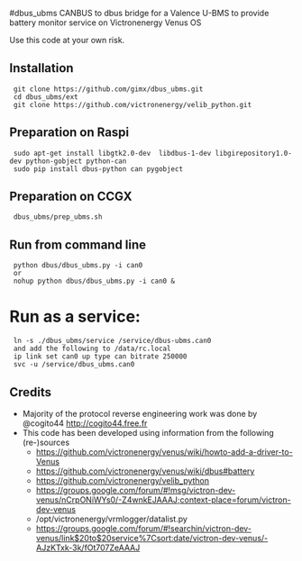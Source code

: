 #dbus_ubms
 CANBUS to dbus bridge for a Valence U-BMS to provide battery monitor service on Victronenergy Venus OS

 Use this code at your own risk.
## Installation
```
 git clone https://github.com/gimx/dbus_ubms.git
 cd dbus_ubms/ext
 git clone https://github.com/victronenergy/velib_python.git
```

## Preparation on Raspi
```
 sudo apt-get install libgtk2.0-dev  libdbus-1-dev libgirepository1.0-dev python-gobject python-can
 sudo pip install dbus-python can pygobject
```

## Preparation on CCGX
```
 dbus_ubms/prep_ubms.sh
```

## Run from command line
```
 python dbus/dbus_ubms.py -i can0
 or
 nohup python dbus/dbus_ubms.py -i can0 &
```

# Run as a service: 
```
 ln -s ./dbus_ubms/service /service/dbus-ubms.can0
 and add the following to /data/rc.local
 ip link set can0 up type can bitrate 250000
 svc -u /service/dbus_ubms.can0
```

## Credits
 - Majority of the protocol reverse engineering work was done by @cogito44 http://cogito44.free.fr
 - This code has been developed using information from the following (re-)sources
   - https://github.com/victronenergy/venus/wiki/howto-add-a-driver-to-Venus
   - https://github.com/victronenergy/venus/wiki/dbus#battery
   - https://github.com/victronenergy/velib_python
   - https://groups.google.com/forum/#!msg/victron-dev-venus/nCrpONiWYs0/-Z4wnkEJAAAJ;context-place=forum/victron-dev-venus
   - /opt/victronenergy/vrmlogger/datalist.py
   - https://groups.google.com/forum/#!searchin/victron-dev-venus/link$20to$20service%7Csort:date/victron-dev-venus/-AJzKTxk-3k/fOt707ZeAAAJ

